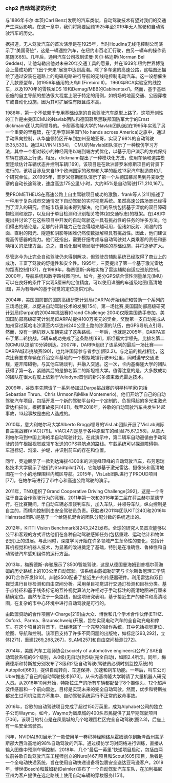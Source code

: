 ### chp2  自动驾驶的历史

与1886年卡尔·本茨(Carl Benz)发明的汽车类似，自动驾驶技术有望对我们的交通产生深远影响。在这一章中，我们将简要回顾1925年至2019年无人驾驶和自动驾驶汽车的历史。  
   

据报道，无人驾驶汽车的首次演示是在1925年，当时Houdina无线电控制公司演示了“美国奇迹”，这是一辆遥控汽车，在纽约市百老汇行驶，由另一辆车的操作员尾随[665]。几年后，通用汽车公司找到诺曼·贝尔·格迪斯(Norman Bel Geddes)，让他勾勒出他对未来20年交通工具的愿景，并在1939年纽约世界博览会上最成功的“飞出个未来”展览中达到高潮。除了多车道的高速公路，这幅图还描绘了通过安装在道路上的电磁电路进行导航的无线电控制电动汽车。这一设想催生了几款原型车，如1956年通用的火鸟II (Firebird II)， 1960年RCA实验室的线控车，以及1970年的雪铁龙DS 19和Demag/MBB的Cabinentaxi1。然而，基于基础设施的自主导航的想法很大程度上限于特定的用例，如机场的地面交通、公园穿梭车或自动化设施，因为其可扩展性有限且成本高。
  
1986年，第一个不依赖于专用基础设施的自动驾驶汽车原型上路了。这项开创性的工作是由美国CMU的Navlab团队和德国慕尼黑联邦国防军大学的Ernst dickmann团队共同领导的。卡耐基梅隆大学的Navlab团队[661](图2.1)在1995年实现了另一个重要的里程碑，在“无手穿越美国”(No hands across America)之旅中，通过手动纵向控制，从华盛顿特区开车到加州圣地亚哥，实现了98%的自动驾驶[535,533]。通过ALVINN [534]， CMU的Navlab团队演示了一种模仿学习方法，其中一个相对较小的神经网络以端到端方式优化，以基于用户演示的方式保持车辆在道路上行驶。相反，dickmann提出了一种模块化方法，使用车辆和道路模型连续估计车辆状态并控制车辆[169]。该项目是在欧洲普罗米修斯项目的背景下进行的，该项目涉及来自19个欧洲国家的政府和大学的超过13家汽车制造商和几个研究单位。201995年，普罗米修斯团队演示了第一个从德国慕尼黑到丹麦欧登塞的自动长途驾驶，速度高达175公里/小时，大约95%是自动驾驶[171,210,167]。

受PROMETHEUS在高速公路上自主驾驶项目成功的激励，frank等人[211]描述了一种用于复杂城市交通情况下自动驾驶的实时视觉系统。虽然高速公路场景已经得到了深入的研究，但城市场景尚未得到解决。他们的系统包括基于深度的双目障碍物检测和跟踪，以及用于单目检测和识别相关物体(如交通标志)的框架。在[48]中提出并讨论了在这些项目中开发的自动驾驶这一具有挑战性的任务的许多方法。他们得出的结论是，足够的计算能力正在变得越来越可用，但诸如反射、潮湿的路面、直射的阳光、隧道和阴影等困难仍然使数据解释具有挑战性。因此，他们建议提高传感器的能力。他们还指出，需要仔细考虑与自动驾驶对人类乘客的责任和影响相关的法律方面。总之，自动化很可能局限于特殊的基础设施，并将逐步扩大。

尽管迄今为止完全自动驾驶仍未得到解决，但驾驶员辅助系统已经取得了商业上的成功，丰富了驾驶的舒适性和安全性。1995年，三菱提出了第一个基于激光雷达的距离控制[137]，在1999年，梅赛德斯-奔驰实施了雷达辅助自适应巡航控制。2000年，导航系统和数字路线图问世。如今，差分GPS结合惯性测量单元(IMU)可以在良好的条件下实现5厘米的定位精度，可以使用详细的车道级地图(高清地图)，并为有噪声的基于视觉的定位提供冗余。

2004年，美国国防部的国防高级研究计划局(DARPA)开始组织和赞助一个系列的三场场比赛，以促进自动驾驶技术的发展[154]。第一场比赛,美国国防部高级研究计划局(Darpa)的2004年挑战赛(Grand Challenge 2004)仅限美国选手参加。美国国防部高级研究计划局(DARPA)提供100万美元的奖金，奖励第一支自动完成从加州穿过莫哈韦沙漠至内华达州240公里土路的沙漠的队伍，由GPS导航点引导。然而，没有一辆机器人车辆完成了这条路线。一年后，也就是2005年，DARPA宣布了第二轮挑战，5辆车成功完成了这条路线[89]，斯坦福大学领先，比排名第二的CMU队提前10分钟到达。2007年，DARPA组织了该系列的最后一场比赛——DARPA城市挑战赛[90]，也允许国际参与者参加(图2.2)。与之前的挑战相比，这次比赛要求车辆在乔治空军基地的一个模拟城镇行驶96公里，同时遵守交通法规，避开障碍物，与其他车辆谈判，并融入交通。这一次，卡内基梅隆大学的团队获得了第一名，紧随其后的是排名第二的斯坦福大学。值得注意的是，大多数成功的团队在很大程度上依赖于Velodyne首创的新兴多波束激光雷达技术。

2009年，谷歌率先聘请了一系列参加过Darpa挑战赛的明星科学家(包括Sebastian Thrun、Chris Urmson和Mike Montemerlo)。他们开始了自己的自动驾驶汽车项目，包括开发一个新的驾驶平台和一个定制的、负担得起的多光束激光雷达扫描仪。根据事故报告[481]，截至2016年，谷歌的自动驾驶汽车共发生14起事故，13起事故是由他人造成的。

2010年，意大利帕尔马大学Alberto Broggi领导的VisLab团队开展了VisLab洲际自主挑战赛(VIAC)[79]。VIAC[47]是基于各种原型车的经验[75,67,258]，从意大利帕尔马到中国上海的半自动驾驶计划。在此演示中，第二辆车自动遵循由手动驾驶的领车根据视觉或领车发送的GPS导航点的路线。车载系统可以探测障碍物、车道标记、沟渠、护堤，并识别前车的存在和位置。

同年，奥迪展示了一款到达海拔4300米的派克峰顶峰的自动驾驶汽车，布劳恩瑞格技术大学展示了他们的Stadtpilot[70]，它能够基于激光雷达、摄像头和高清地图在一个小的地理围栏内城区导航。2015年，VisLab团队进行了PROUD项目[77]，在帕尔马进行了市中心和高速公路驾驶的演示。

2011年，TNO组织了Grand Cooperative Driving Challenge[392]，这是一个专注于自主合作驾驶行为的竞赛。2011年第一次和2016年第二届在荷兰赫尔蒙德举行。在比赛期间，半自动车辆必须谈判车队，加入车队，并领导车队。纵向控制是自主的，而横向控制则由安全驾驶员负责。获胜者(2011年团队KIT[240]和2016年Halmstad团队)是基于一个给随机混合的团队分配分数的系统选出的。

2012年，KITTI Vision Benchmark3[243,242]发布。全球的研究人员首次能够以公平和客观的方式评估他们在各种自动驾驶感知任务(包括重建、运动估计和物体识别)上的进展。与此同时，深度学习开始在许多领域产生革命性的变化，包括计算机视觉和机器人技术，为显著的改进奠定了基础，特别是在准确性、鲁棒性和自动驾驶汽车感知组件的运行方面。

2013年，梅赛德斯-奔驰展示了S500智能驾驶，这是从德国曼海姆到普福尔茨海姆的历史路线上的103公里自动驾驶。该系统由戴姆勒研究与卡尔斯鲁厄理工学院(KIT)合作开发[810]。奔驰S500配备了接近生产的传感器硬件。利用雷达和双目视觉进行目标检测和自由空间分析。采用单目视觉进行交通灯检测和目标分类。基于点特征和基于线条标记的互补视觉算法允许相对于手动标注的高清地图进行厘米精确定位。虽然专注于一条路线，但这项研究表明，基于接近生产的硬件和高清地图，在复杂的市中心环境中进行自动驾驶是可行的。


由欧盟资助的合作项目V-Charge[219]由大众、博世和几个学术合作伙伴(ETHZ、Oxford、Parma、Braunschweig)开展，旨在实现电动汽车的全自动充电和停车。在这个项目的背景下，已经掩饰了一个完整的操作系统，其中包括视觉定位、绘图、导航和控制。该项目支持了许多不同问题的出版物，如标定[293,292]，立体[271]，重建[269,268,267]，SLAM[257]和自由空间检测[272]。

2014年，美国汽车工程师协会(society of automotive engineers)公布了SAE自动驾驶系统的6个级别，从0级(无自动)到5级(完全自动)，如图2.4所示。同年，梅赛德斯和特斯拉分别发布了S级和2级自动驾驶(驾驶员必须时刻监控系统)的Autopilot[660]，提供自动转向、车道保持、加速和刹车功能。一年后，叫车公司Uber推出了自己的自动驾驶技术[673]，从卡内基梅隆大学聘请了大量机器人研究人员。从2016年10月开始，特斯拉生产的所有车辆都配备了8个摄像头、12个超声波传感器和一个前向雷达，目标是实现未来的完全自动驾驶。然而，优步和特斯拉都发生过司机注意力不集中、自动驾驶系统运行不正常的致命事故。

2016年，谷歌的自动驾驶项目完成了超过150万英里，成为Alphabet公司的独立子公司Waymo。如今，Waymo为凤凰城的400名市民提供了其早期驾驶项目[706]，该项目的特点是在凤凰城的几个地理围栏区完全自动驾驶(图2.3)，后座上有一名安全驾驶员。

同年，NVIDIA[60]展示了一款使用单一卷积神经网络从霍姆德尔到新泽西州蒙茅斯郡大西洋高地的98%自动驾驶的汽车。通过模仿学习对网络进行训练，直接从输入图像中预测车辆控制。2018年，几个“最后一英里”快递项目启动，包括由两位前谷歌自动驾驶汽车工程师创立的Nuro[467]项目和Scout[605]项目，后者是一个全电动快递系统，旨在使用自动快递设备将包裹安全送达亚马逊客户。2019年，博世(Bosch)和戴姆勒(Daimler)宣布了一个自动驾驶汽车车队，在加利福尼亚州为客户提供在选定路线上使用自动车辆的穿梭服务[151]。

